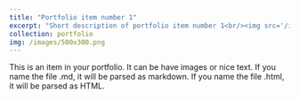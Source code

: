 ```yaml
---
title: "Portfolio item number 1"
excerpt: "Short description of portfolio item number 1<br/><img src='/images/500x300.png'>"
collection: portfolio
img: /images/500x300.png
---
```


This is an item in your portfolio. It can be have images or nice text. If you name the file .md, it will be parsed as markdown. If you name the file .html, it will be parsed as HTML. 
